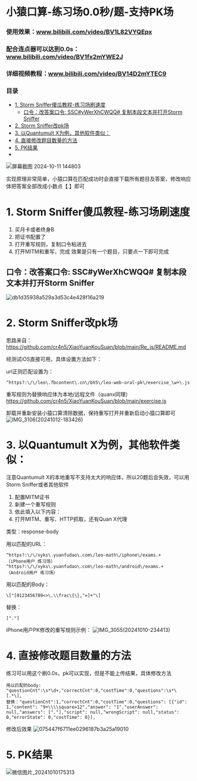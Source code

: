 # 小猿口算-练习场0.0秒/题-支持PK场

### 使用效果：www.bilibili.com/video/BV1L82VYQEpx 
### 配合连点器可以达到0.0s：www.bilibili.com/video/BV1fx2mYWE2J
### 详细视频教程：www.bilibili.com/video/BV14D2mYTEC9
### 目录
- [1. Storm Sniffer傻瓜教程-练习场刷速度](#1-storm-sniffer-----------)
  * [口令：改答案口令: SSC#yWerXhCWQQ# 复制本段文本并打开Storm Sniffer](#----------ssc-ywerxhcwqq-----------storm-sniffer)
- [2. Storm Sniffer改pk场](#2-storm-sniffer-pk-)
- [3. 以Quantumult X为例，其他软件类似：](#3--quantumult-x----------)
- [4. 直接修改题目数量的方法](#4------------)
- [5. PK结果](#5-pk--)
- 
![屏幕截图 2024-10-11 144803](https://github.com/user-attachments/assets/5ae735ae-330d-41af-a704-f47dbc22ed62)

实现原理非常简单，小猿口算在匹配成功时会直接下载所有题目及答案，修改响应体把答案全部改成小数点【.】即可

# 1. Storm Sniffer傻瓜教程-练习场刷速度
1. 买月卡或者终身B
2. 把证书配置了
3. 打开重写规则，复制口令粘进去
4. 打开MITM和重写，完成
效果是只有一个题目，只要点一下即可完成
## 口令：改答案口令: SSC#yWerXhCWQQ# 复制本段文本并打开Storm Sniffer

![db1d35938a529a3d53c4e428f16a219](https://github.com/user-attachments/assets/fcd75c46-f530-4c20-a2fa-781afb6dd7f3)

# 2. Storm Sniffer改pk场
思路来自：https://github.com/cr4n5/XiaoYuanKouSuan/blob/main/Re_js/README.md

经测试iOS直接可用，具体设置方法如下：

url正则匹配设置为：
```
^https?:\/\/leo\.fbcontent\.cn\/bh5\/leo-web-oral-pk\/exercise_\w+\.js
```
重写规则为替换响应体为本地/远程文件（quanx同理）https://github.com/cr4n5/XiaoYuanKouSuan/blob/main/exercise.js

卸载并重新安装小猿口算清除数据，保持重写打开并重新启动小猿口算即可
![IMG_3106(20241012-183426)](https://github.com/user-attachments/assets/d4c123fd-ee46-49e8-b0c0-d0518033f60d)

# 3. 以Quantumult X为例，其他软件类似：

注意Quantumult X的本地重写不支持太大的响应体，所以20题后会失效，可以用Storm Sniffer或者其他软件
1. 配置MITM证书
2. 新建一个重写规则
3. 依此填入以下内容：
4. 打开MITM、重写、HTTP抓取，还有Quan X代理

类型：response-body

用以匹配的URL：
```
^https?:\/\/xyks\.yuanfudao\.com\/leo-math\/iphone\/exams.+               （iPhone用户 练习场）
^https?:\/\/xyks\.yuanfudao\.com\/leo-math\/android\/exams.+              （Android用户 练习场）
```
用以匹配的Body：
```
\["[0123456789<>\.\\frac\{\},"=]+"\]
```
替换：
```
["."]
```

iPhone用户PK修改的重写规则示例：
![IMG_3055(20241010-234413)](https://github.com/user-attachments/assets/8c443a8a-8d45-42ae-bd3d-906b6a29c461)

# 4. 直接修改题目数量的方法
练习可以用这个刷0.0s，pk可以实现，但是不能上传结果，具体修改方法
```
用以匹配的body: "questionCnt":\s*\d+,"correctCnt":0,"costTime":0,"questions":\s*\[.*\],
替换："questionCnt":1,"correctCnt":0,"costTime":0,"questions": [{"id": 1,"content": "9+\\\\square=12","answer": "1","userAnswer": null,"answers": ["."],"script": null,"wrongScript": null,"status": 0,"errorState": 0,"costTime": 0}],
```
修改后效果
![075447f6711ee0296187b3a25a19010](https://github.com/user-attachments/assets/a902a38c-e55c-41c1-9d97-3062770fd733)

# 5. PK结果
![微信图片_20241010175313](https://github.com/user-attachments/assets/afb3d32c-7c43-4e14-af53-ad0200b4e9ac)
